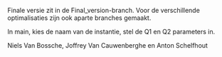 Finale versie zit in de Final_version-branch. Voor de verschillende optimalisaties zijn ook aparte branches gemaakt.

In main, kies de naam van de instantie, stel de Q1 en Q2 parameters in.

Niels Van Bossche, Joffrey Van Cauwenberghe en Anton Schelfhout
